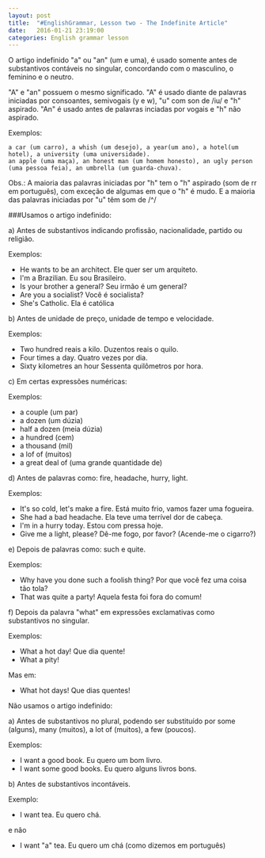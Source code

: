 ```yaml
---
layout: post
title:  "#EnglishGrammar, Lesson two - The Indefinite Article"
date:   2016-01-21 23:19:00
categories: English grammar lesson
---
```

O artigo indefinido "a" ou "an" (um e uma), é usado somente antes 
de substantivos contáveis no singular, concordando com o masculino, o feminino e o neutro.

"A" e "an" possuem o mesmo significado. "A" é usado diante de 
palavras iniciadas por consoantes, semivogais (y e w), "u" com son de /iu/ e "h" aspirado. "An" é usado antes de palavras inciadas por vogais e "h" não aspirado.

Exemplos:
	
	a car (um carro), a whish (um desejo), a year(um ano), a hotel(um hotel), a university (uma universidade).
	an apple (uma maça), an honest man (um homem honesto), an ugly person (uma pessoa feia), an umbrella (um guarda-chuva).

Obs.: A maioria das palavras iniciadas por "h" tem o "h" aspirado (som de rr em português), com exceção de algumas em que o "h" é mudo. E a maioria das palavras iniciadas por "u" têm som de /^/

###Usamos o artigo indefinido:

a) Antes de substantivos indicando profissão, nacionalidade, partido ou religião.

Exemplos:

* He wants to be an architect.
Ele quer ser um arquiteto.
* I'm a Brazilian.
Eu sou Brasileiro.
* Is your brother a general?
Seu irmão é um general?
* Are you a socialist?
Você é socialista?
* She's Catholic.
Ela é católica

b) Antes de unidade de preço, unidade de tempo e velocidade.

Exemplos:

* Two hundred reais a kilo.
Duzentos reais o quilo.
* Four times a day.
Quatro vezes por dia.
* Sixty kilometres an hour
Sessenta quilômetros por hora.

c) Em certas expressões numéricas:

Exemplos:

* a couple (um par)
* a dozen (um dúzia)
* half a dozen (meia dúzia)
* a hundred (cem)
* a thousand (mil)
* a lof of (muitos)
* a great deal of (uma grande quantidade de)

d) Antes de palavras como: fire, headache, hurry, light.

Exemplos:

* It's so cold, let's make a fire.
Está muito frio, vamos fazer uma fogueira.
* She had a bad headache.
Ela teve uma terrível dor de cabeça.
* I'm in a hurry today.
Estou com pressa hoje.
* Give me a light, please?
Dê-me fogo, por favor? (Acende-me o cigarro?)

e) Depois de palavras como: such e quite.

Exemplos:

* Why have you done such a foolish thing?
Por que você fez uma coisa tão tola?
* That was quite a party!
Aquela festa foi fora do comum!

f) Depois da palavra "what" em expressões exclamativas como substantivos no singular.

Exemplos:

* What a hot day!
Que dia quente!
* What a pity!

Mas em:

* What hot days!
Que dias quentes!

Não usamos o artigo indefinido:

a) Antes de substantivos no plural, podendo ser substituído por some (alguns), many (muitos), a lot of (muitos), a few (poucos).

Exemplos:

* I want a good book.
Eu quero um bom livro.
* I want some good books.
Eu quero alguns livros bons.

b) Antes de substantivos incontáveis.

Exemplo:

* I want tea.
Eu quero chá.

e não

* I want "a" tea.
Eu quero um chá (como dizemos em português)